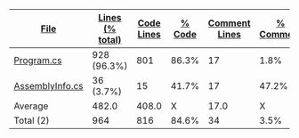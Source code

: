 
|[File](https://github.com/jojo2357/Music-Discord-Rich-Presence/tree/development/Statistics%2Fc%23%2FNameAscending.md%2F)|[Lines (% total)](https://github.com/jojo2357/Music-Discord-Rich-Presence/tree/development/Statistics%2Fc%23%2FLinesDescending.md%2F)|[Code Lines](https://github.com/jojo2357/Music-Discord-Rich-Presence/tree/development/Statistics%2Fc%23%2FCodeDescending.md%2F)|[% Code](https://github.com/jojo2357/Music-Discord-Rich-Presence/tree/development/Statistics%2Fc%23%2FProportionCodeDescending.md%2F)|[Comment Lines](https://github.com/jojo2357/Music-Discord-Rich-Presence/tree/development/Statistics%2Fc%23%2FCommentsDescending.md%2F)|[% Comment](https://github.com/jojo2357/Music-Discord-Rich-Presence/tree/development/Statistics%2Fc%23%2FProportionCommentsDescending.md%2F)|[Blank Lines](https://github.com/jojo2357/Music-Discord-Rich-Presence/tree/development/Statistics%2Fc%23%2FBlanksDescending.md%2F)|[% Blank](https://github.com/jojo2357/Music-Discord-Rich-Presence/tree/development/Statistics%2Fc%23%2FProportionBlanksAscending.md%2F)|
| --- | --- | --- | --- | --- | --- | --- | --- |
|[Program.cs](https://github.com/jojo2357/Music-Discord-Rich-Presence/tree/development/GroovyRP%2FProgram.cs)|928 (96.3%)|801|86.3%|17|1.8%|110|11.9%|
|[AssemblyInfo.cs](https://github.com/jojo2357/Music-Discord-Rich-Presence/tree/development/GroovyRP%2FProperties%2FAssemblyInfo.cs)|36 (3.7%)|15|41.7%|17|47.2%|4|11.1%|
|Average |482.0|408.0|X|17.0|X|57.0|X|
|Total (2)|964|816|84.6%|34| 3.5%|114|11.8%|